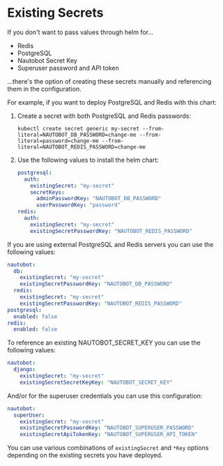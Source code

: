 # Existing Secrets

If you don't want to pass values through helm for...

- Redis
- PostgreSQL
- Nautobot Secret Key
- Superuser password and API token

...there's the option of creating these secrets manually and referencing them in the configuration.

For example, if you want to deploy PostgreSQL and Redis with this chart:

1. Create a secret with both PostgreSQL and Redis passwords:

    ```no-highlight
    kubectl create secret generic my-secret --from-literal=NAUTOBOT_DB_PASSWORD=change-me --from-literal=password=change-me --from-literal=NAUTOBOT_REDIS_PASSWORD=change-me
    ```

2. Use the following values to install the helm chart:

    ```yaml
    postgresql:
      auth:
        existingSecret: "my-secret"
        secretKeys:
          adminPasswordKey: "NAUTOBOT_DB_PASSWORD"
          userPasswordKey: "password"
    redis:
      auth:
        existingSecret: "my-secret"
        existingSecretPasswordKey: "NAUTOBOT_REDIS_PASSWORD"
    ```

If you are using external PostgreSQL and Redis servers you can use the following values:

```yaml
nautobot:
  db:
    existingSecret: "my-secret"
    existingSecretPasswordKey: "NAUTOBOT_DB_PASSWORD"
  redis:
    existingSecret: "my-secret"
    existingSecretPasswordKey: "NAUTOBOT_REDIS_PASSWORD"
postgresql:
  enabled: false
redis:
  enabled: false
```

To reference an existing NAUTOBOT_SECRET_KEY you can use the following values:

```yaml
nautobot:
  django:
    existingSecret: "my-secret"
    existingSecretSecretKeyKey: "NAUTOBOT_SECRET_KEY"
```

And/or for the superuser credentials you can use this configuration:

```yaml
nautobot:
  superUser:
    existingSecret: "my-secret"
    existingSecretPasswordKey: "NAUTOBOT_SUPERUSER_PASSWORD"
    existingSecretApiTokenKey: "NAUTOBOT_SUPERUSER_API_TOKEN"
```

You can use various combinations of `existingSecret` and `*Key` options depending on the existing secrets you have deployed.
